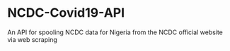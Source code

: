 # NCDC-Covid19-API
An API for spooling NCDC data for Nigeria from the NCDC official website via web scraping
